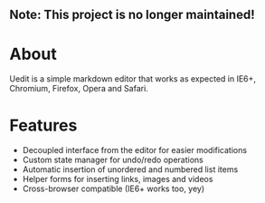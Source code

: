 ## Note: This project is no longer maintained!

# About

Uedit is a simple markdown editor that works as expected in IE6+, Chromium, Firefox, Opera and Safari.

# Features

  * Decoupled interface from the editor for easier modifications
  * Custom state manager for undo/redo operations
  * Automatic insertion of unordered and numbered list items
  * Helper forms for inserting links, images and videos
  * Cross-browser compatible (IE6+ works too, yey)
